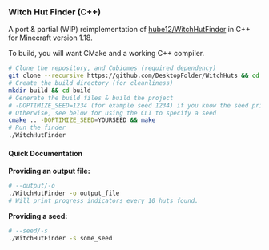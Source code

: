 ### Witch Hut Finder (C++)

A port & partial (WIP) reimplementation of [hube12/WitchHutFinder](https://github.com/hube12/WitchHutFinder/) in C++ for Minecraft version 1.18.

To build, you will want CMake and a working C++ compiler.

```sh
# Clone the repository, and Cubiomes (required dependency)
git clone --recursive https://github.com/DesktopFolder/WitchHuts && cd WitchHuts
# Create the build directory (for cleanliness)
mkdir build && cd build
# Generate the build files & build the project
# -DOPTIMIZE_SEED=1234 (for example seed 1234) if you know the seed prior to running the tool
# Otherwise, see below for using the CLI to specify a seed
cmake .. -DOPTIMIZE_SEED=YOURSEED && make
# Run the finder
./WitchHutFinder
```

#### Quick Documentation

**Providing an output file:**
```sh
# --output/-o
./WitchHutFinder -o output_file
# Will print progress indicators every 10 huts found.
```

**Providing a seed:**
```sh
# --seed/-s
./WitchHutFinder -s some_seed
```
